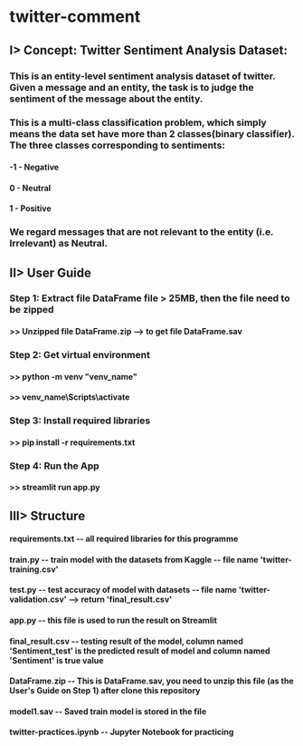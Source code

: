 # twitter-comment

## I> Concept: Twitter Sentiment Analysis Dataset:
### This is an entity-level sentiment analysis dataset of twitter. Given a message and an entity, the task is to judge the sentiment of the message about the entity.
### This is a multi-class classification problem, which simply means the data set have more than 2 classes(binary classifier). The three classes corresponding to sentiments:

#### -1 - Negative
####  0 - Neutral
####  1 - Positive

### We regard messages that are not relevant to the entity (i.e. Irrelevant) as Neutral.

## II> User Guide

###  Step 1: Extract file DataFrame file > 25MB, then the file need to be zipped
#### >> Unzipped file DataFrame.zip --> to get file DataFrame.sav

###  Step 2: Get virtual environment 
#### >> python -m venv "venv_name"
#### >> venv_name\Scripts\activate

###  Step 3: Install required libraries 
#### >> pip install -r requirements.txt

###  Step 4: Run the App
#### >> streamlit run app.py

## III> Structure
#### requirements.txt -- all required libraries for this programme
#### train.py         -- train model with the datasets from Kaggle -- file name 'twitter-training.csv'
#### test.py          -- test accuracy of model with datasets -- file name 'twitter-validation.csv' --> return 'final_result.csv'
#### app.py           -- this file is used to run the result on Streamlit
#### final_result.csv -- testing result of the model, column named 'Sentiment_test' is the predicted result of model and column named 'Sentiment' is true value
#### DataFrame.zip    -- This is DataFrame.sav, you need to unzip this file (as the User's Guide on Step 1) after clone this repository 
#### model1.sav       -- Saved train model is stored in the file
#### twitter-practices.ipynb -- Jupyter Notebook for practicing
